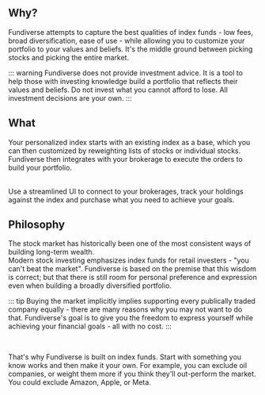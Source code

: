 ## Why?

Fundiverse attempts to capture the best qualities of index funds - low fees, broad diversification, ease of use - while allowing you to customize your portfolio to your values and beliefs. It's the middle ground between picking stocks and picking the entire market.

::: warning
Fundiverse does not provide investment advice. It is a tool to help those with investing knowledge build a portfolio that reflects their values and beliefs. Do not invest what you cannot afford to lose. All investment decisions are your own.
:::

## What

Your personalized index starts with an existing index as a base, which you can then customized by reweighting lists of stocks or individual stocks. Fundiverse then integrates with your brokerage to execute the orders to build your portfolio.

<br>
Use a streamlined UI to connect to your brokerages, track your holdings against the index and purchase what you need to achieve your goals. 

<PortfolioDemo/>


## Philosophy

The stock market has historically been one of the most consistent ways of building long-term wealth.  
Modern stock investing emphasizes index funds for retail investers - "you can't beat the market". Fundiverse is based on the premise that this wisdom is correct; but that there is still room for personal preference and expression even when building a broadly diversified portfolio.


::: tip
 Buying the market implicitly implies supporting every publically traded company equally - there are many reasons why you may not want to do that. Fundiverse's goal is to give you the freedom to express yourself while achieving your financial goals - all with no cost. 
:::


<br>

That's why Fundiverse is built on index funds. Start with something you know works and then make it your own. For example, you can exclude oil companies, or weight them more if you think they'll out-perform the market. You could exclude Amazon, Apple, or Meta. 